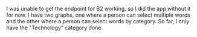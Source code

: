 I was unable to get the endpoint for B2 working, so I did the app without it for now. I have two graphs, one where a person can select multiple words and the other where a person can select words by category. So far, I only have the "Technology" category done.
